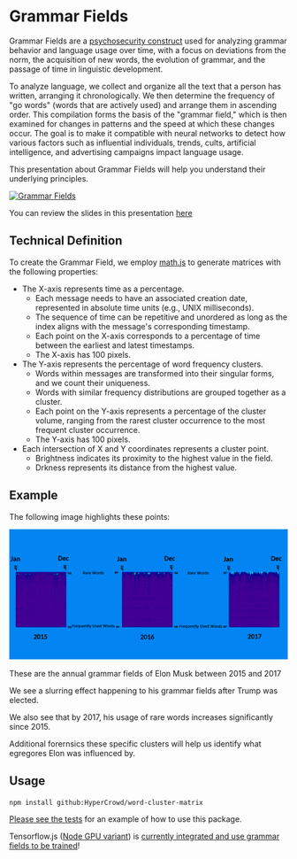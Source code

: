 # Grammar Fields

Grammar Fields are a [psychosecurity construct](https://github.com/PsySecGroup/foundation) used for analyzing grammar behavior and language usage over time, with a focus on deviations from the norm, the acquisition of new words, the evolution of grammar, and the passage of time in linguistic development.

To analyze language, we collect and organize all the text that a person has written, arranging it chronologically. We then determine the frequency of "go words" (words that are actively used) and arrange them in ascending order. This compilation forms the basis of the "grammar field," which is then examined for changes in patterns and the speed at which these changes occur. The goal is to make it compatible with neural networks to detect how various factors such as influential individuals, trends, cults, artificial intelligence, and advertising campaigns impact language usage.

This presentation about Grammar Fields will help you understand their underlying principles.

[![Grammar Fields](https://img.youtube.com/vi/EL542ohNCQ4/0.jpg)](https://www.youtube.com/watch?v=EL542ohNCQ4)

You can review the slides in this presentation [here](https://docs.google.com/presentation/d/1cKFFKLI95ioDlW_fxtHoReWlriK5LSDhbhQfQtRQGD4/edit?usp=sharing)

## Technical Definition

To create the Grammar Field, we employ [math.js](https://mathjs.org/docs/datatypes/matrices.html) to generate matrices with the following properties:

* The X-axis represents time as a percentage.
  * Each message needs to have an associated creation date, represented in absolute time units (e.g., UNIX milliseconds).
  * The sequence of time can be repetitive and unordered as long as the index aligns with the message's corresponding timestamp.
  * Each point on the X-axis corresponds to a percentage of time between the earliest and latest timestamps.
  * The X-axis has 100 pixels.
* The Y-axis represents the percentage of word frequency clusters.
  * Words within messages are transformed into their singular forms, and we count their uniqueness.
  * Words with similar frequency distributions are grouped together as a cluster.
  * Each point on the Y-axis represents a percentage of the cluster volume, ranging from the rarest cluster occurrence to the most frequent cluster occurrence.
  * The Y-axis has 100 pixels.
* Each intersection of X and Y coordinates represents a cluster point.
  * Brightness indicates its proximity to the highest value in the field.
  * Drkness represents its distance from the highest value.

## Example

The following image highlights these points:

![images/example.png](images/example.png)

These are the annual grammar fields of Elon Musk between 2015 and 2017

We see a slurring effect happening to his grammar fields after Trump was elected.

We also see that by 2017, his usage of rare words increases significantly since 2015.

Additional forernsics these specific clusters will help us identify what egregores Elon was influenced by.

## Usage

```
npm install github:HyperCrowd/word-cluster-matrix
```

[Please see the tests](tests) for an example of how to use this package.

Tensorflow.js ([Node GPU variant](https://github.com/tensorflow/tfjs/blob/master/tfjs-node/README.md)) is [currently integrated and use grammar fields to be trained](tests/cnn.js)!

